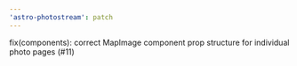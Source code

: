 ```yaml
---
'astro-photostream': patch
---
```


fix(components): correct MapImage component prop structure for individual photo pages (#11)

